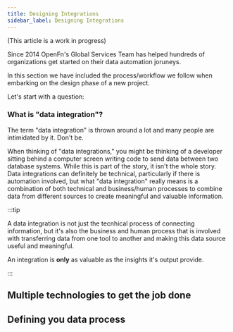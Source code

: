 ```yaml
---
title: Designing Integrations
sidebar_label: Designing Integrations
---
```


(This article is a work in progress)

Since 2014 OpenFn's Global Services Team has helped hundreds of organizations
get started on their data automation joruneys.

In this section we have included the process/workflow we follow when embarking
on the design phase of a new project.

Let's start with a question:

### What is "data integration"?

The term "data integration" is thrown around a lot and many people are
intimidated by it. Don't be.

When thinking of "data integrations," you might be thinking of a developer
sitting behind a computer screen writing code to send data between two database
systems. While this is part of the story, it isn't the whole story. Data
integrations can definitely be technical, particularly if there is automation involved, but
what "data integration" really means is a combination of both technical and
business/human processes to combine data from different sources to create
meaningful and valuable information.

:::tip

A data integration is not just the tecnhical process of connecting information, but it's also the business and
human process that is involved with transferring data from one tool to another
and making this data source useful and meaningful.

An integration is **only** as valuable as the insights it's output provide.

:::

## Multiple technologies to get the job done

<!-- Lots of different tools that each serve unique purpose and often times we need to connect this data.Your organization is probably using multiple tools to get the job done. -->


<!-- show diagram of lots of tools -->

## Defining you data process

<!-- What is your current data process? -->

<!-- Take a look at the tools you are already using. -->

